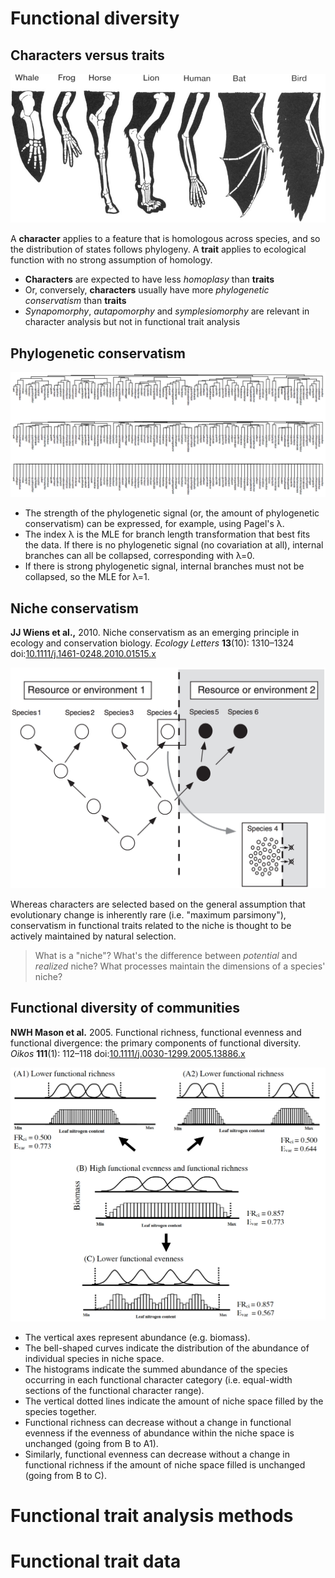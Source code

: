 Functional diversity
====================

Characters versus traits
------------------------

![](homology-limbs.jpg)

A **character** applies to a feature that is homologous across species, and so the 
distribution of states follows phylogeny. A **trait** applies to ecological function with
no strong assumption of homology.

- **Characters** are expected to have less _homoplasy_ than **traits**
- Or, conversely, **characters** usually have more _phylogenetic conservatism_ than 
  **traits**
- _Synapomorphy_, _autapomorphy_ and _symplesiomorphy_ are relevant in character analysis
  but not in functional trait analysis

Phylogenetic conservatism
-------------------------

![](lambda.png)

- The strength of the phylogenetic signal (or, the amount of phylogenetic conservatism) 
  can be expressed, for example, using Pagel's λ.
- The index λ is the MLE for branch length transformation that best fits the data. If
  there is no phylogenetic signal (no covariation at all), internal branches can all be 
  collapsed, corresponding with λ=0. 
- If there is strong phylogenetic signal, internal branches must not be collapsed, so the 
  MLE for λ=1.

Niche conservatism
------------------

**JJ Wiens et al.,** 2010. Niche conservatism as an emerging principle in ecology and 
conservation biology. _Ecology Letters_ **13**(10): 1310–1324
doi:[10.1111/j.1461-0248.2010.01515.x](http://doi.org/10.1111/j.1461-0248.2010.01515.x)

![](niche-conservatism.png)

Whereas characters are selected based on the general assumption that evolutionary change
is inherently rare (i.e. "maximum parsimony"), conservatism in functional traits related
to the niche is thought to be actively maintained by natural selection.

> What is a "niche"? What's the difference between _potential_ and _realized_ niche? What
> processes maintain the dimensions of a species' niche?

Functional diversity of communities
-----------------------------------

**NWH Mason et al.** 2005. Functional richness, functional evenness and functional 
divergence: the primary components of functional diversity. _Oikos_ **111**(1): 112–118
doi:[10.1111/j.0030-1299.2005.13886.x](http://doi.org/10.1111/j.0030-1299.2005.13886.x)

![](functional-rich-even.png)

- The vertical axes represent abundance (e.g. biomass). 
- The bell-shaped curves indicate the distribution of the abundance of individual species 
  in niche space. 
- The histograms indicate the summed abundance of the species occurring in each functional
  character category (i.e. equal-width sections of the functional character range). 
- The vertical dotted lines indicate the amount of niche space filled by the species 
  together. 
- Functional richness can decrease without a change in functional evenness if the 
  evenness of abundance within the niche space is unchanged (going from B to A1). 
- Similarly, functional evenness can decrease without a change in functional richness if 
  the amount of niche space filled is unchanged (going from B to C).

Functional trait analysis methods
=================================


Functional trait data
=====================
